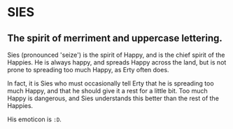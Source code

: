 # SIES

## The spirit of merriment and uppercase lettering.

Sies (pronounced 'seize') is the spirit of Happy, and is the chief spirit of the Happies. He is always happy, and spreads Happy across the land, but is not prone to spreading too much Happy, as Erty often does.

In fact, it is Sies who must occasionally tell Erty that he is spreading too much Happy, and that he should give it a rest for a little bit. Too much Happy is dangerous, and Sies understands this better than the rest of the Happies.

His emoticon is `:D`.
